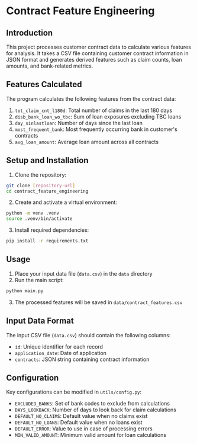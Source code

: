 # Contract Feature Engineering

## Introduction
This project processes customer contract data to calculate various features for analysis. It takes a CSV file containing customer contract information in JSON format and generates derived features such as claim counts, loan amounts, and bank-related metrics.

## Features Calculated
The program calculates the following features from the contract data:

1. `tot_claim_cnt_l180d`: Total number of claims in the last 180 days
2. `disb_bank_loan_wo_tbc`: Sum of loan exposures excluding TBC loans
3. `day_sinlastloan`: Number of days since the last loan
4. `most_frequent_bank`: Most frequently occurring bank in customer's contracts
5. `avg_loan_amount`: Average loan amount across all contracts

## Setup and Installation

1. Clone the repository:
```bash
git clone [repository-url]
cd contract_feature_engineering
```

2. Create and activate a virtual environment:
```bash
python -m venv .venv
source .venv/bin/activate
```

3. Install required dependencies:
```bash
pip install -r requirements.txt
```

## Usage

1. Place your input data file (`data.csv`) in the `data` directory
2. Run the main script:
```bash
python main.py
```
3. The processed features will be saved in `data/contract_features.csv`

## Input Data Format

The input CSV file (`data.csv`) should contain the following columns:
- `id`: Unique identifier for each record
- `application_date`: Date of application
- `contracts`: JSON string containing contract information

## Configuration

Key configurations can be modified in `utils/config.py`:
- `EXCLUDED_BANKS`: Set of bank codes to exclude from calculations
- `DAYS_LOOKBACK`: Number of days to look back for claim calculations
- `DEFAULT_NO_CLAIMS`: Default value when no claims exist
- `DEFAULT_NO_LOANS`: Default value when no loans exist
- `DEFAULT_ERROR`: Value to use in case of processing errors
- `MIN_VALID_AMOUNT`: Minimum valid amount for loan calculations
